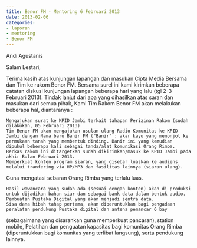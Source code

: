 ```yaml
---
title: Benor FM - Mentoring 6 Februari 2013
date: 2013-02-06
categories:
- laporan
- mentoring
- Benor FM
---
```


Andi Agustanis

Salam Lestari,


Terima kasih atas kunjungan lapangan dan masukan Cipta Media Bersama dan Tim ke rakom Benor FM. Bersama surel ini kami kirimkan beberapa catatan diskusi kunjungan lapangan beberapa hari yang lalu (tgl 2-3 Februari 2013). Tindak lanjut dari apa yang dihasilkan atas saran dan masukan dari semua pihak, Kami Tim Rakom Benor FM akan melakukan beberapa hal, diantaranya :

    Mengajukan surat ke KPID Jambi terkait tahapan Perizinan Rakom (sudah dilakukan, 05 Februari 2013)
    Tim Benor FM akan mengajukan usulan ulang Radio Komunitas ke KPID Jambi dengan Nama baru Banir FM ("Banir" : akar kayu yang menonjol ke permukaan tanah yang membentuk dinding. Banir ini yang kemudian dipukul beberapa kali sebagai tanda/alat komunikasi Orang Rimba.
    Berkas rakom ini ditargetkan sudah dikirimkan/masuk ke KPID Jambi pada akhir Bulan Februari 2013.
    Memperkuat konten program siaran, yang disebar luaskan ke audiens melalui tranfering via HP/MP3 dan fasilitas lainnya (siaran ulang).

Guna mengatasi sebaran Orang Rimba yang terlalu luas.

    Hasil wawancara yang sudah ada (sesuai dengan konten) akan di produksi untuk dijadikan bahan siar dan sebagai bank data dalam bentuk audio.
    Pembuatan Pustaka Digital yang akan menjadi sentra data.
    Sisa dana hibah tahap pertama, akan diperuntukkan bagi pengadaan peralatan pendukung Pustaka digital dan antena pemancar 6 bay

(sebagaimana yang disarankan guna memperkuat pancaran), station mobile, Pelatihan dan penguatan kapasitas bagi komunitas Orang Rimba (diperuntukkan bagi komunitas yang terlibat langsung), serta pendukung lainnya. 
